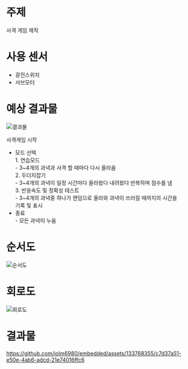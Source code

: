 # 주제
사격 게임 제작

# 사용 센서
* 광전스위치
* 서브모터

# 예상 결과물
![결과물](https://github.com/iolm6980/embedded/assets/133768355/3780ab7a-0fb0-4a4f-a38d-900c676aa8bd)  

사격게임 시작  
   - 모드 선택  
         1. 연습모드  
	     - 3~4개의 과녁과 사격 할 때마다 다시 올라옴  
         2. 두더지잡기  
	     - 3~4개의 과녁이 일정 시간마다 올라왔다 내려왔다 반복하며 점수를 냄  
         3. 반응속도 및 정확성 테스트  
           - 3~4개의 과녁중 하나가 랜덤으로 올라와 과녁이 쓰러질 때까지의 시간을   
             기록 및 표시  
   - 종료  
         - 모든 과녁이 누움  

# 순서도
![순서도](https://github.com/iolm6980/embedded/assets/133768355/ddcfbbdb-9e04-49b2-bf6c-ba12ea04ad26)

# 회로도
![회로도](https://github.com/iolm6980/embedded/assets/133768355/c568ea4a-86a3-41c0-b906-8b5f94ecb9f9)

# 결과물
https://github.com/iolm6980/embedded/assets/133768355/c7d37a51-e50e-4ab6-adcd-21e74016ffc6

